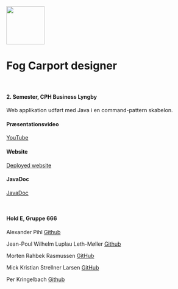 <img src="https://github.com/Jean-Poul/Eksamensprojekt_Fog/blob/master/src/main/webapp/images/logo.png" height="100px" width="100px">

<br>

# Fog Carport designer

<br>

#### 2. Semester, CPH Business Lyngby</h2>
Web applikation udført med Java i en command-pattern skabelon.

#### Præsentationsvideo
[YouTube](https://www.youtube.com/watch?v=1ygwSqIfdZ8&feature=youtu.be)


#### Website
[Deployed website](http://134.209.243.195:8080/Fog/)


#### JavaDoc
[JavaDoc](https://jean-poul.github.io/Eksamensprojekt_Fog/)

<br>

#### Hold E, Gruppe 666

Alexander Pihl [Github](https://github.com/AlexanderPihl)

Jean-Poul Wilhelm Luplau Leth-Møller [Github](https://github.com/Jean-Poul)

Morten Rahbek Rasmussen [GitHub](https://github.com/Amazingh0rse)

Mick Kristian Strellner Larsen [GitHub](https://github.com/MivleDK)

Per Kringelbach [Github](https://github.com/cph-pk)
